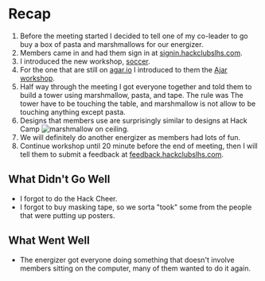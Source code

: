 # Recap

1. Before the meeting started I decided to tell one of my co-leader to go buy a
   box of pasta and marshmallows for our energizer.
2. Members came in and had them sign in at
   [signin.hackclubslhs.com](http://signin.hackclubslhs.com).
3. I introduced the new workshop,
   [soccer](https://github.com/hackedu/hackedu/tree/master/workshops/soccer).
4. For the one that are still on [agar.io](http://agar.io) I introduced to them
   the
   [Ajar workshop](https://github.com/hackedu/hackedu/tree/master/workshops/contrib/ajar).
5. Half way through the meeting I got everyone together and told them to build
   a tower using marshmallow, pasta, and tape. The rule was The tower have to be
   touching the table, and marshmallow is not allow to be touching anything
   except pasta.
6. Designs that members use are surprisingly similar to designs at Hack Camp
   ![marshmallow on ceiling](http://i.imgur.com/Kexfo4M.jpg).
7. We will definitely do another energizer as members had lots of fun.
8. Continue workshop until 20 minute before the end of meeting, then I will tell
   them to submit a feedback at
   [feedback.hackclubslhs.com](http://feedback.hackclubslhs.com).

## What Didn't Go Well

- I forgot to do the Hack Cheer.
- I forgot to buy masking tape, so we sorta "took" some from the people that
  were putting up posters.

## What Went Well

- The energizer got everyone doing something that doesn't involve members sitting
  on the computer, many of them wanted to do it again.
